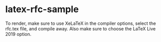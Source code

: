 # latex-rfc-sample

To render, make sure to use XeLaTeX in the compiler options, select the rfc.tex file, 
and compile away. Also make sure to choose the LaTeX Live 2019 option.

